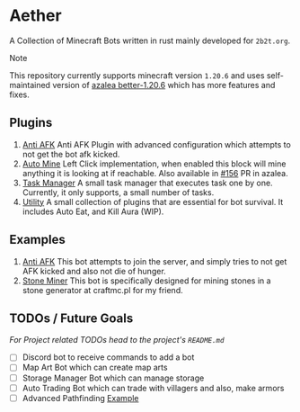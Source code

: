 # Aether
A Collection of Minecraft Bots written in rust mainly developed for `2b2t.org`.

> [!NOTE]
> This repository currently supports minecraft version `1.20.6` and uses self-maintained version of [azalea better-1.20.6](https://github.com/as1100k-forks/azalea.git)
> which has more features and fixes.

## Plugins
1. [Anti AFK](./plugins/anti-afk) Anti AFK Plugin with advanced configuration which attempts to not get the bot afk kicked.
2. [Auto Mine](./plugins/auto-mine) Left Click implementation, when enabled this block will mine anything it is looking at
if reachable. Also available in [#156](https://github.com/azalea-rs/azalea/pull/156) PR in azalea.
4. [Task Manager](./plugins/task-manager) A small task manager that executes task one by one. Currently, it only supports,
a small number of tasks.
5. [Utility](./plugins/utility) A small collection of plugins that are essential for bot survival. It includes Auto Eat, and
Kill Aura (WIP).

## Examples
1. [Anti AFK](./examples/anti-afk) This bot attempts to join the server, and simply tries to not get AFK kicked and also
    not die of hunger.
2. [Stone Miner](./examples/stone-miner) This bot is specifically designed for mining stones in a stone generator at
craftmc.pl for my friend.

## TODOs / Future Goals
_For Project related TODOs head to the project's `README.md`_

- [ ] Discord bot to receive commands to add a bot
- [ ] Map Art Bot which can create map arts
- [ ] Storage Manager Bot which can manage storage
- [ ] Auto Trading Bot which can trade with villagers and also, make armors
- [ ] Advanced Pathfinding [Example](https://github.com/adepierre/Botcraft/blob/master/Visuals/pathfinding_climb.gif)
